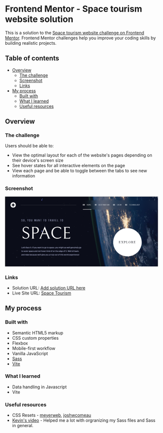 # Frontend Mentor - Space tourism website solution

This is a solution to the [Space tourism website challenge on Frontend Mentor](https://www.frontendmentor.io/challenges/space-tourism-multipage-website-gRWj1URZ3). Frontend Mentor challenges help you improve your coding skills by building realistic projects. 

## Table of contents

- [Overview](#overview)
  - [The challenge](#the-challenge)
  - [Screenshot](#screenshot)
  - [Links](#links)
- [My process](#my-process)
  - [Built with](#built-with)
  - [What I learned](#what-i-learned)
  - [Useful resources](#useful-resources)

## Overview

### The challenge

Users should be able to:

- View the optimal layout for each of the website's pages depending on their device's screen size
- See hover states for all interactive elements on the page
- View each page and be able to toggle between the tabs to see new information

### Screenshot

![Preview image](./preview.png)

### Links

- Solution URL: [Add solution URL here](https://your-solution-url.com)
- Live Site URL: [Space Tourism](https://boristenkes-space-tourism.netlify.app/)

## My process

### Built with

- Semantic HTML5 markup
- CSS custom properties
- Flexbox
- Mobile-first workflow
- Vanilla JavaScript
- [Sass](https://sass-lang.com/)
- [Vite](https://vitejs.dev/)

### What I learned

- Data handling in Javascript
- Vite

### Useful resources

- CSS Resets - [meyerweb](https://meyerweb.com/eric/tools/css/reset/), [joshwcomeau](https://www.joshwcomeau.com/css/custom-css-reset/)
- [Kevin's video](https://www.youtube.com/watch?v=VWfzZuhAf_Q) - Helped me a lot with orgranizing my Sass files and Sass in general.
